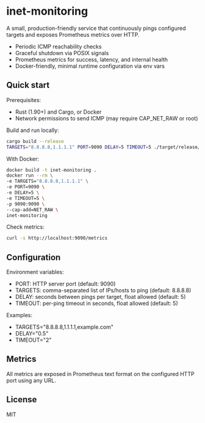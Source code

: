 # inet-monitoring

A small, production-friendly service that continuously pings configured targets and exposes Prometheus metrics over HTTP.

- Periodic ICMP reachability checks
- Graceful shutdown via POSIX signals
- Prometheus metrics for success, latency, and internal health
- Docker-friendly, minimal runtime configuration via env vars

## Quick start

Prerequisites:
- Rust (1.90+) and Cargo, or Docker
- Network permissions to send ICMP (may require CAP_NET_RAW or root)

Build and run locally:
```bash
cargo build --release
TARGETS="8.8.8.8,1.1.1.1" PORT=9090 DELAY=5 TIMEOUT=5 ./target/release/inet-monitoring
```

With Docker:
```bash
docker build -t inet-monitoring .
docker run --rm \
-e TARGETS="8.8.8.8,1.1.1.1" \
-e PORT=9090 \
-e DELAY=5 \
-e TIMEOUT=5 \
-p 9090:9090 \
--cap-add=NET_RAW \
inet-monitoring
```

Check metrics:
```bash
curl -s http://localhost:9090/metrics
```

## Configuration

Environment variables:
- PORT: HTTP server port (default: 9090)
- TARGETS: comma-separated list of IPs/hosts to ping (default: 8.8.8.8)
- DELAY: seconds between pings per target, float allowed (default: 5)
- TIMEOUT: per-ping timeout in seconds, float allowed (default: 5)

Examples:
- TARGETS="8.8.8.8,1.1.1.1,example.com"
- DELAY="0.5"
- TIMEOUT="2"

## Metrics

All metrics are exposed in Prometheus text format on the configured HTTP port using any URL. 

## License

MIT
